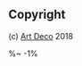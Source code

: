<!-- ## TODO

- [ ] Add a new item to the todo list. -->

## Copyright

(c) [Art Deco][1] 2018

[1]: https://artdeco.bz

%~ -1%